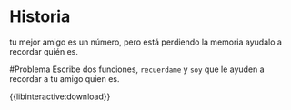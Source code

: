 # Historia

tu mejor amigo es un número, pero está perdiendo la memoria
ayudalo a recordar quién es.

#Problema
Escribe dos funciones, `recuerdame` y `soy`
que le ayuden a recordar a tu amigo quien es.

{{libinteractive:download}}
